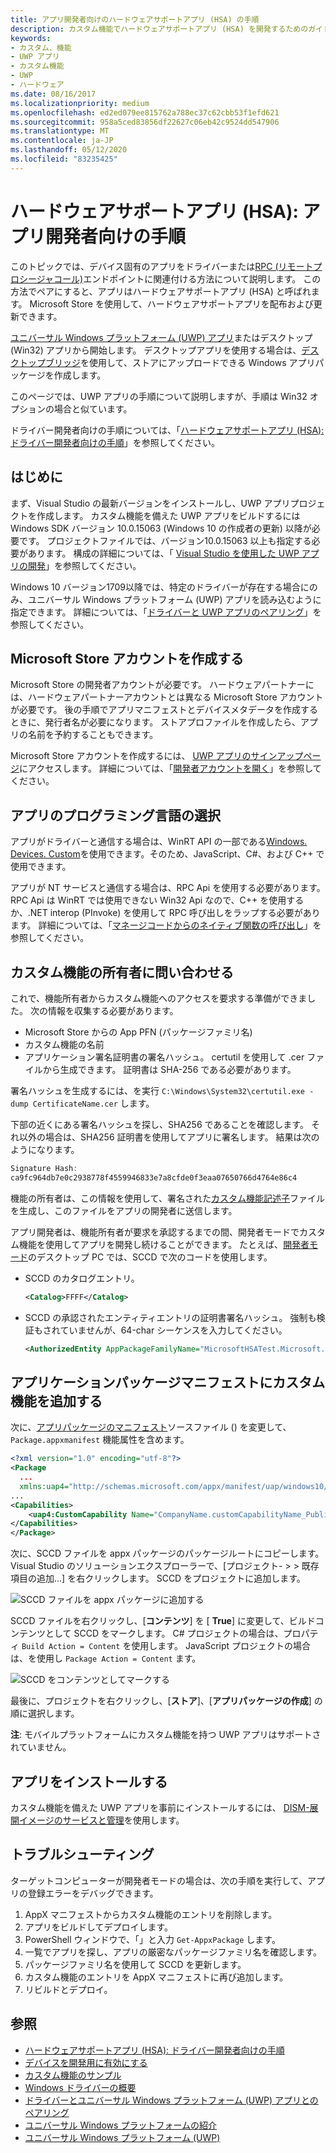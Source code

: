 ```yaml
---
title: アプリ開発者向けのハードウェアサポートアプリ (HSA) の手順
description: カスタム機能でハードウェアサポートアプリ (HSA) を開発するためのガイド
keywords:
- カスタム、機能
- UWP アプリ
- カスタム機能
- UWP
- ハードウェア
ms.date: 08/16/2017
ms.localizationpriority: medium
ms.openlocfilehash: ed2ed079ee815762a788ec37c62cbb53f1efd621
ms.sourcegitcommit: 958a5ced83856df22627c06eb42c9524dd547906
ms.translationtype: MT
ms.contentlocale: ja-JP
ms.lasthandoff: 05/12/2020
ms.locfileid: "83235425"
---
```

# <a name="hardware-support-app-hsa-steps-for-app-developers"></a>ハードウェアサポートアプリ (HSA): アプリ開発者向けの手順

このトピックでは、デバイス固有のアプリをドライバーまたは[RPC (リモートプロシージャコール)](https://docs.microsoft.com/windows/desktop/Rpc/rpc-start-page)エンドポイントに関連付ける方法について説明します。  この方法でペアにすると、アプリはハードウェアサポートアプリ (HSA) と呼ばれます。  Microsoft Store を使用して、ハードウェアサポートアプリを配布および更新できます。

[ユニバーサル Windows プラットフォーム (UWP) アプリ](https://docs.microsoft.com/windows/uwp/get-started/universal-application-platform-guide)またはデスクトップ (Win32) アプリから開始します。  デスクトップアプリを使用する場合は、[デスクトップブリッジ](https://docs.microsoft.com/windows/uwp/porting/desktop-to-uwp-root)を使用して、ストアにアップロードできる Windows アプリパッケージを作成します。

このページでは、UWP アプリの手順について説明しますが、手順は Win32 オプションの場合と似ています。 

ドライバー開発者向けの手順については、「[ハードウェアサポートアプリ (HSA): ドライバー開発者向けの手順](hardware-support-app--hsa--steps-for-driver-developers.md)」を参照してください。

## <a name="getting-started"></a>はじめに

まず、Visual Studio の最新バージョンをインストールし、UWP アプリプロジェクトを作成します。  カスタム機能を備えた UWP アプリをビルドするには Windows SDK バージョン 10.0.15063 (Windows 10 の作成者の更新) 以降が必要です。 プロジェクトファイルでは、バージョン10.0.15063 以上も指定する必要があります。 構成の詳細については、「 [Visual Studio を使用した UWP アプリの開発](/windows/uwp/develop/)」を参照してください。

Windows 10 バージョン1709以降では、特定のドライバーが存在する場合にのみ、ユニバーサル Windows プラットフォーム (UWP) アプリを読み込むように指定できます。  詳細については、「[ドライバーと UWP アプリのペアリング](../install/pairing-app-and-driver-versions.md)」を参照してください。

## <a name="create-a-microsoft-store-account"></a>Microsoft Store アカウントを作成する

Microsoft Store の開発者アカウントが必要です。 ハードウェアパートナーには、ハードウェアパートナーアカウントとは異なる Microsoft Store アカウントが必要です。 後の手順でアプリマニフェストとデバイスメタデータを作成するときに、発行者名が必要になります。 ストアプロファイルを作成したら、アプリの名前を予約することもできます。

Microsoft Store アカウントを作成するには、 [UWP アプリのサインアップページ](https://go.microsoft.com/fwlink/p/?LinkId=302197)にアクセスします。 詳細については、「[開発者アカウントを開く](https://docs.microsoft.com/windows/uwp/publish/opening-a-developer-account)」を参照してください。

## <a name="choosing-a-programming-language-for-the-app"></a>アプリのプログラミング言語の選択

アプリがドライバーと通信する場合は、WinRT API の一部である[Windows. Devices. Custom](https://docs.microsoft.com/uwp/api/windows.devices.custom)を使用できます。そのため、JavaScript、C#、および C++ で使用できます。

アプリが NT サービスと通信する場合は、RPC Api を使用する必要があります。  RPC Api は WinRT では使用できない Win32 Api なので、C++ を使用するか、.NET interop (PInvoke) を使用して RPC 呼び出しをラップする必要があります。  詳細については、「[マネージコードからのネイティブ関数の呼び出し](https://docs.microsoft.com/cpp/dotnet/calling-native-functions-from-managed-code)」を参照してください。

## <a name="contact-the-custom-capability-owner"></a>カスタム機能の所有者に問い合わせる

これで、機能所有者からカスタム機能へのアクセスを要求する準備ができました。  次の情報を収集する必要があります。

-   Microsoft Store からの App PFN (パッケージファミリ名)
-   カスタム機能の名前
-   アプリケーション署名証明書の署名ハッシュ。 certutil を使用して .cer ファイルから生成できます。 証明書は SHA-256 である必要があります。

署名ハッシュを生成するには、を実行 `C:\Windows\System32\certutil.exe -dump CertificateName.cer` します。

下部の近くにある署名ハッシュを探し、SHA256 であることを確認します。  それ以外の場合は、SHA256 証明書を使用してアプリに署名します。  結果は次のようになります。

```cpp
Signature Hash:
ca9fc964db7e0c2938778f4559946833e7a8cfde0f3eaa07650766d4764e86c4
```

機能の所有者は、この情報を使用して、署名された[カスタム機能記述子](hardware-support-app--hsa--steps-for-driver-developers.md#sccd-xml-schema)ファイルを生成し、このファイルをアプリの開発者に送信します。

アプリ開発者は、機能所有者が要求を承認するまでの間、開発者モードでカスタム機能を使用してアプリを開発し続けることができます。 たとえば、[開発者モード](https://docs.microsoft.com/windows/uwp/get-started/enable-your-device-for-development)のデスクトップ PC では、SCCD で次のコードを使用します。

-   SCCD のカタログエントリ。

    ```xml
    <Catalog>FFFF</Catalog>
    ```
-   SCCD の承認されたエンティティエントリの証明書署名ハッシュ。 強制も検証もされていませんが、64-char シーケンスを入力してください。

    ```xml
    <AuthorizedEntity AppPackageFamilyName="MicrosoftHSATest.Microsoft.SDKSamples.Hsa.CPP_q536wpkpf5cy2" CertificateSignatureHash="ca9fc964db7e0c2938778f4559946833e7a8cfde0f3eaa07650766d4764e86c4"></AuthorizedEntity>
    ```

## <a name="add-a-custom-capability-to-the-app-package-manifest"></a>アプリケーションパッケージマニフェストにカスタム機能を追加する

次に、[アプリパッケージのマニフェスト](https://docs.microsoft.com/uwp/schemas/appxpackage/appx-package-manifest)ソースファイル () を変更して、 `Package.appxmanifest` 機能属性を含めます。

```xml
<?xml version="1.0" encoding="utf-8"?>
<Package
  ...
  xmlns:uap4="http://schemas.microsoft.com/appx/manifest/uap/windows10/4">
...
<Capabilities>
    <uap4:CustomCapability Name="CompanyName.customCapabilityName_PublisherID"/>
</Capabilities>
</Package>
```

次に、SCCD ファイルを appx パッケージのパッケージルートにコピーします。 Visual Studio のソリューションエクスプローラーで、[プロジェクト- &gt; &gt; 既存項目の追加...] を右クリックします。 SCCD をプロジェクトに追加します。

![SCCD ファイルを appx パッケージに追加する](images/addSCCDToAppx.png)

SCCD ファイルを右クリックし、[**コンテンツ**] を [ **True**] に変更して、ビルドコンテンツとして SCCD をマークします。  C# プロジェクトの場合は、プロパティ `Build Action = Content` を使用します。 JavaScript プロジェクトの場合は、を使用し `Package Action = Content` ます。 

![SCCD をコンテンツとしてマークする](images/markSCCDAsContent.png)

最後に、プロジェクトを右クリックし、[**ストア**]、[**アプリパッケージの作成**] の順に選択します。

**注**: モバイルプラットフォームにカスタム機能を持つ UWP アプリはサポートされていません。

## <a name="install-the-app"></a>アプリをインストールする

カスタム機能を備えた UWP アプリを事前にインストールするには、 [DISM-展開イメージのサービスと管理](https://docs.microsoft.com/windows-hardware/manufacture/desktop/dism---deployment-image-servicing-and-management-technical-reference-for-windows)を使用します。

## <a name="troubleshooting"></a>トラブルシューティング

ターゲットコンピューターが開発者モードの場合は、次の手順を実行して、アプリの登録エラーをデバッグできます。

1.  AppX マニフェストからカスタム機能のエントリを削除します。
2.  アプリをビルドしてデプロイします。
3.  PowerShell ウィンドウで、「」と入力 `Get-AppxPackage` します。
4.  一覧でアプリを探し、アプリの厳密なパッケージファミリ名を確認します。
5.  パッケージファミリ名を使用して SCCD を更新します。
6.  カスタム機能のエントリを AppX マニフェストに再び追加します。
7.  リビルドとデプロイ。 

## <a name="see-also"></a>参照

* [ハードウェアサポートアプリ (HSA): ドライバー開発者向けの手順](hardware-support-app--hsa--steps-for-driver-developers.md)
* [デバイスを開発用に有効にする](https://docs.microsoft.com/windows/uwp/get-started/enable-your-device-for-development)
* [カスタム機能のサンプル](https://github.com/Microsoft/Windows-universal-samples/tree/master/Samples/CustomCapability)
* [Windows ドライバーの概要](../develop/getting-started-with-windows-drivers.md)
* [ドライバーとユニバーサル Windows プラットフォーム (UWP) アプリとのペアリング](../install/pairing-app-and-driver-versions.md)
* [ユニバーサル Windows プラットフォームの紹介](https://docs.microsoft.com/windows/uwp/get-started/universal-application-platform-guide)
* [ユニバーサル Windows プラットフォーム (UWP)](https://docs.microsoft.com/windows/uwp/design/basics/design-and-ui-intro)
